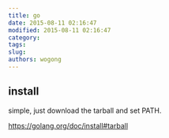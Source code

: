 ```yaml
---
title: go
date: 2015-08-11 02:16:47
modified: 2015-08-11 02:16:47
category: 
tags: 
slug: 
authors: wogong
---
```


## install
simple, just download the tarball and set PATH.

<https://golang.org/doc/install#tarball>
